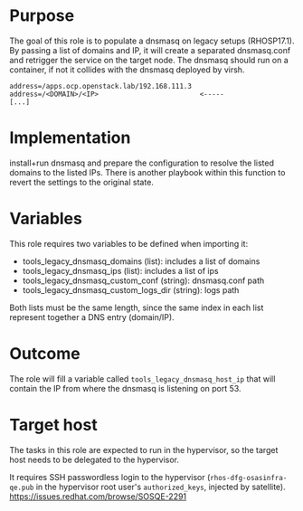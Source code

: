 # Purpose
The goal of this role is to populate a dnsmasq on legacy setups (RHOSP17.1).
By passing a list of domains and IP, it will create a separated dnsmasq.conf
and retrigger the service on the target node. The dnsmasq should run on a
container, if not it collides with the dnsmasq deployed by virsh.

```
address=/apps.ocp.openstack.lab/192.168.111.3
address=/<DOMAIN>/<IP>                         <-----
[...]
```

# Implementation
install+run dnsmasq and prepare the configuration to resolve the listed
domains to the listed IPs.
There is another playbook within this function to revert the settings to
the original state.

# Variables
This role requires two variables to be defined when importing it:

- tools_legacy_dnsmasq_domains (list): includes a list of domains
- tools_legacy_dnsmasq_ips (list): includes a list of ips
- tools_legacy_dnsmasq_custom_conf (string): dnsmasq.conf path
- tools_legacy_dnsmasq_custom_logs_dir (string): logs path

Both lists must be the same length, since the same index in each list
represent together a DNS entry (domain/IP).

# Outcome

The role will fill a variable called `tools_legacy_dnsmasq_host_ip`
that will contain the IP from where the dnsmasq is listening on port 53.

# Target host
The tasks in this role are expected to run in the hypervisor, so the
target host needs to be delegated to the hypervisor.

It requires SSH passwordless login to the hypervisor
(`rhos-dfg-osasinfra-qe.pub` in the hypervisor root user's `authorized_keys`,
injected by satellite).
https://issues.redhat.com/browse/SOSQE-2291
